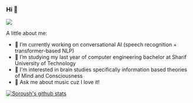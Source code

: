 ### Hi 👋
![](https://komarev.com/ghpvc/?username=s-omranpour&color=brightgreen)


A little about me:

- 🔭 I’m currently working on conversational AI (speech recognition + transformer-based NLP)
- 🌱 I’m studying my last year of computer engineering bachelor at Sharif University of Technology
- 🧠 I'm interested in brain studies specifically information based theories of Mind and Consciousness
- 💬 Ask me about music cuz I love it!

[![Soroush's github stats](https://github-readme-stats.vercel.app/api?username=s-omranpour&theme=tokyonight&show_icons=true)](https://github.com/anuraghazra/github-readme-stats)
